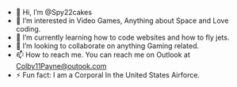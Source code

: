 - 👋 Hi, I’m @Spy22cakes
- 👀 I’m interested in Video Games, Anything about Space and Love coding.
- 🌱 I’m currently learning how to code websites and how to fly jets. 
- 💞️ I’m looking to collaborate on anything Gaming related.
- 📫 How to reach me. You can reach me on Outlook at Colby11Payne@outook.com
- ⚡ Fun fact: I am a Corporal In the United States Airforce.

<!---
Spy22cakes/Spy22cakes is a ✨ special ✨ repository because its `README.md` (this file) appears on your GitHub profile.
You can click the Preview link to take a look at your changes.
--->
